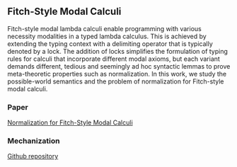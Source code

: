 ## Fitch-Style Modal Calculi

Fitch-style modal lambda calculi enable programming with various necessity modalities in a typed lambda calculus. This is achieved by extending the typing context with a delimiting operator that is typically denoted by a lock. The addition of locks simplifies the formulation of typing rules for calculi that incorporate different modal axioms, but each variant demands different, tedious and seemingly ad hoc syntactic lemmas to prove meta-theoretic properties such as normalization. In this work, we study the possible-world semantics and the problem of normalization for Fitch-style modal calculi.

### Paper

[Normalization for Fitch-Style Modal Calculi](http://nachivpn.me/nfmc.pdf)

### Mechanization

[Github repository](https://github.com/nachivpn/k)
